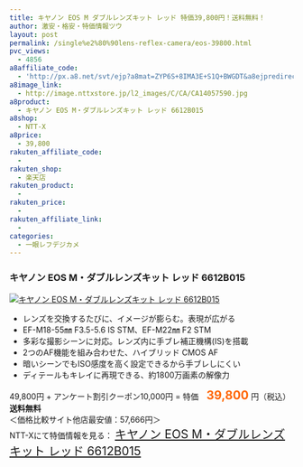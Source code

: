 ```yaml
---
title: キヤノン EOS M ダブルレンズキット レッド 特価39,800円！送料無料！
author: 激安・格安・特価情報ツウ
layout: post
permalink: /single%e2%80%90lens-reflex-camera/eos-39800.html
pvc_views:
  - 4856
a8affiliate_code:
  - 'http://px.a8.net/svt/ejp?a8mat=ZYP6S+8IMA3E+S1Q+BWGDT&a8ejpredirect=http://nttxstore.jp/_II_CA14057590'
a8image_link:
  - http://image.nttxstore.jp/l2_images/C/CA/CA14057590.jpg
a8product:
  - キヤノン EOS M・ダブルレンズキット レッド 6612B015
a8shop:
  - NTT-X
a8price:
  - 39,800
rakuten_affiliate_code:
  - 
rakuten_shop:
  - 楽天店
rakuten_product:
  - 
rakuten_price:
  - 
rakuten_affiliate_link:
  - 
categories:
  - 一眼レフデジカメ
---
```

### キヤノン EOS M・ダブルレンズキット レッド 6612B015

<div class="img-bg2 img_L">
  <a title="キヤノン EOS M・ダブルレンズキット レッド 6612B015" href="http://px.a8.net/svt/ejp?a8mat=ZYP6S+8IMA3E+S1Q+BWGDT&a8ejpredirect=http://nttxstore.jp/_II_CA14057590" target="_blank"><img src="http://i0.wp.com/image.nttxstore.jp/l2_images/C/CA/CA14057590.jpg?resize=120%2C120" border="0" alt="キヤノン EOS M・ダブルレンズキット レッド 6612B015" style="border: 0pt none;" data-recalc-dims="1" /></a>
</div>

<!--more-->

  * レンズを交換するたびに、イメージが膨らむ。表現が広がる
  * EF-M18-55㎜ F3.5-5.6 IS STM、EF-M22㎜ F2 STM
  * 多彩な撮影シーンに対応。レンズ内に手ブレ補正機構(IS)を搭載
  * 2つのAF機能を組み合わせた、ハイブリッド CMOS AF
  * 暗いシーンでもISO感度を高く設定できるから手ブレしにくい
  * ディテールもキレイに再現できる、約1800万画素の解像力

49,800円 + アンケート割引クーポン10,000円 = 特価　<span style="color: #ff6600; font-size: 150%;"><strong>39,800</strong></span> 円（税込）**送料無料**  
＜価格比較サイト他店最安値：57,666円＞  
NTT-Xにて特価情報を見る： <span style="font-size: 150%;"><a href="http://px.a8.net/svt/ejp?a8mat=ZYP6S+8IMA3E+S1Q+BWGDT&a8ejpredirect=http://nttxstore.jp/_II_CA14057590" target="_blank">キヤノン EOS M・ダブルレンズキット レッド 6612B015</a></p>